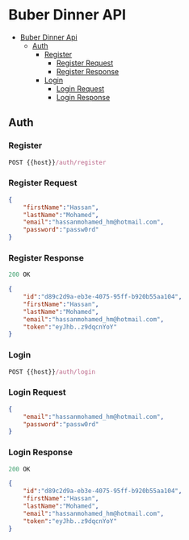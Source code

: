 # Buber Dinner API
- [Buber Dinner Api](#buber-dinner-api)
	- [Auth](#auth)
		- [Register](#register)
			- [Register Request](#register-request)
			- [Register Response](#register-response)
		- [Login](#login)
			- [Login Request](#login-request)
			- [Login Response](#login-response)
## Auth
### Register

```js
POST {{host}}/auth/register
```
### Register Request

```json
{
	"firstName":"Hassan",
	"lastName":"Mohamed",
	"email":"hassanmohamed_hm@hotmail.com",
	"password":"passw0rd"
}
```
### Register Response

```js
200 OK
```

```json
{
	"id":"d89c2d9a-eb3e-4075-95ff-b920b55aa104",
	"firstName":"Hassan",
	"lastName":"Mohamed",
	"email":"hassanmohamed_hm@hotmail.com",
	"token":"eyJhb..z9dqcnYoY"
}
```

### Login

```js
POST {{host}}/auth/login
```
### Login Request

```json
{
	"email":"hassanmohamed_hm@hotmail.com",
	"password":"passw0rd"
}
```
### Login Response

```js
200 OK
```

```json
{
	"id":"d89c2d9a-eb3e-4075-95ff-b920b55aa104",
	"firstName":"Hassan",
	"lastName":"Mohamed",
	"email":"hassanmohamed_hm@hotmail.com",
	"token":"eyJhb..z9dqcnYoY"
}
```